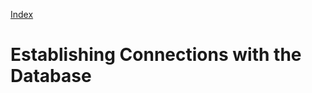 [Index](https://github.com/KiraDiShira/Ado/blob/master/README.md#adonet)

# Establishing Connections with the Database
